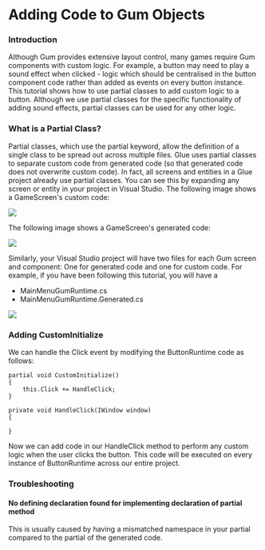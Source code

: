 # Adding Code to Gum Objects

### Introduction

Although Gum provides extensive layout control, many games require Gum components with custom logic. For example, a button may need to play a sound effect when clicked - logic which should be centralised in the button component code rather than added as events on every button instance. This tutorial shows how to use partial classes to add custom logic to a button. Although we use partial classes for the specific functionality of adding sound effects, partial classes can be used for any other logic.

### What is a Partial Class?

Partial classes, which use the partial keyword, allow the definition of a single class to be spread out across multiple files. Glue uses partial classes to separate custom code from generated code (so that generated code does not overwrite custom code). In fact, all screens and entities in a Glue project already use partial classes. You can see this by expanding any screen or entity in your project in Visual Studio. The following image shows a GameScreen's custom code:

![](../../media/2017-03-img\_58cfeb9a17f5e.png)

The following image shows a GameScreen's generated code:

![](../../media/2017-03-img\_58cfee3498a7b.png)

Similarly, your Visual Studio project will have two files for each Gum screen and component: One for generated code and one for custom code. For example, if you have been following this tutorial, you will have a

* MainMenuGumRuntime.cs
* MainMenuGumRuntime.Generated.cs

![](../../media/2019-03-img\_5c78c5ff4febe.png)

### Adding CustomInitialize

We can handle the Click event by modifying the ButtonRuntime code as follows:

```lang:c#
partial void CustomInitialize()
{
    this.Click += HandleClick;
}

private void HandleClick(IWindow window)
{

}
```

Now we can add code in our HandleClick method to perform any custom logic when the user clicks the button. This code will be executed on every instance of ButtonRuntime across our entire project.

### Troubleshooting

#### No defining declaration found for implementing declaration of partial method

This is usually caused by having a mismatched namespace in your partial compared to the partial of the generated code.
